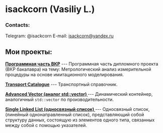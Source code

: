 # isackcorn (Vasiliy L.)
### Contacts:

Telegram: @isackcorn
E-mail: isackcorn@yandex.ru




## Мои проекты:

**[Программная часть ВКР](https://github.com/isackcorn/GraduationProject)** --- Программная часть дипломного проекта (ВКР бакалавра) на тему: Метрологический анализ измерительной процедуры на основе имитационного моделирования.

**[Transport Catalogue](https://github.com/isackcorn/cppTransportCatalogue)** --- Транспортный справочник.

**[Advanced Vector (аналог std:;vector) ](https://github.com/isackcorn/cppAdvancedVector)** --- Динамический контейнер, аналогичный `std::vector` по производительности.

 **[Single Linked List (односвязный список) ](https://github.com/isackcorn/cppSingleLinkedList)** --- Односвязный список, (линейный однонаправленный список), представляющий собой структуру данных, состоящую из элементов одного типа, связанных между собой с помощью указателей.

